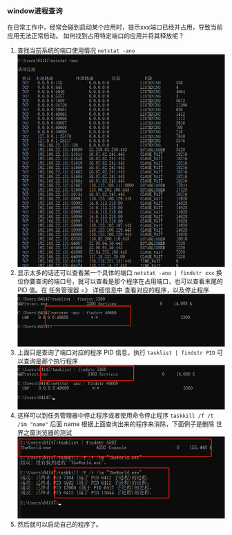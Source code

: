 ### window进程查询
在日常工作中，经常会碰到启动某个应用时，提示xxx端口已经并占用，导致当前应用无法正常启动。 如何找到占用特定端口的应用并将其释放呢？

1. 查找当前系统的端口使用情况 `netstat -ano`
![查看端口使用](../resouce/imgs/windowport.png)
2. 显示太多的话还可以查看某一个具体的端口 `netstat -ano | findstr xxx` 换位你要查询的端口号，就可以查看是那个程序在占用端口，也可以查看末尾的 PID  值。在 任务管理器 =》 详细信息中 查看对应的程序，以及停止程序
![查看具体端口使用](../resouce/imgs/windowport01.png)
3. 上面只是查询了端口对应的程序 PID 信息，执行 `tasklist | findstr PID` 可以查询是那个执行程序
![查看具体端口使用程序](../resouce/imgs/windowport02.png)
4. 这样可以到任务管理器中停止程序或者使用命令停止程序 `taskkill /f /t /im "name"` 后面 name 根据上面查询出来的程序来消除，下面例子是删除 世界之窗浏览器的测试
![关闭进程](../resouce/imgs/windowport03.png)
5. 然后就可以启动自己的程序了。